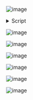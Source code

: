 ![image](https://github.com/user-attachments/assets/975052e4-3ff8-4b45-899e-8a42179f3728)

<details>
<summary>Script</summary>

```
curl -o- https://raw.githubusercontent.com/nvm-sh/nvm/v0.39.5/install.sh | bash
. ~/.nvm/nvm.sh
nvm install --lts
nvm install 16.18.0
npm audit fix --force
npm uninstall nodemon
npm install nodemon@latest
npm install aws-sdk
npm install
npm start
```

### Prerequisite

npm install 이후 /var/app/api/common/constants.js 에서 설정값을 넣어준다

> PHOTOS_BUCKET, DEFAULT_AWS_REGION, TABLE_NAME etc.
  
</details>

![image](https://github.com/user-attachments/assets/ece46b5b-70f6-409a-974e-88fad30c1214)

![image](https://github.com/user-attachments/assets/5e5ce954-35bb-476f-a093-c85a9b12aca6)

![image](https://github.com/user-attachments/assets/718e9b27-21b4-454f-a33d-139cfa8a0f7f)

![image](https://github.com/user-attachments/assets/cf09c362-d79d-4f31-945f-cedda861a828)

![image](https://github.com/user-attachments/assets/289cf5c5-b715-4105-a173-3699714f45b4)

![image](https://github.com/user-attachments/assets/e0e4ba70-a313-4483-af1b-cd94d70e5541)
